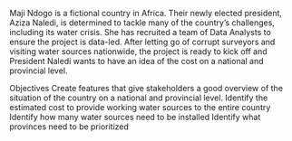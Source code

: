 Maji Ndogo is a fictional country in Africa. Their newly elected president, Aziza Naledi, is determined to tackle many of the country’s challenges, including its water crisis. She has recruited a team of Data Analysts to ensure the project is data-led. After letting go of corrupt surveyors and visiting water sources nationwide, the project is ready to kick off and President Naledi wants to have an idea of the cost on a national and provincial level. 

Objectives
Create features that give stakeholders a good overview of the situation of the country on a national and provincial level.
Identify the estimated cost to provide working water sources to the entire country
Identify how many water sources need to be installed
Identify what provinces need to be prioritized
